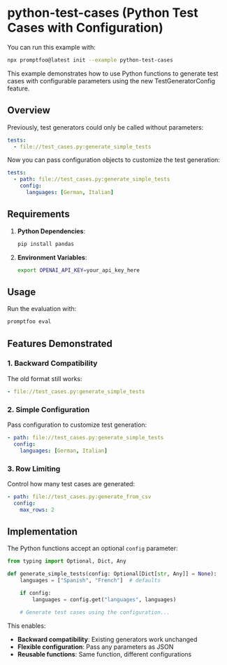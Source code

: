 # python-test-cases (Python Test Cases with Configuration)

You can run this example with:

```bash
npx promptfoo@latest init --example python-test-cases
```

This example demonstrates how to use Python functions to generate test cases with configurable parameters using the new TestGeneratorConfig feature.

## Overview

Previously, test generators could only be called without parameters:

```yaml
tests:
  - file://test_cases.py:generate_simple_tests
```

Now you can pass configuration objects to customize the test generation:

```yaml
tests:
  - path: file://test_cases.py:generate_simple_tests
    config:
      languages: [German, Italian]
```

## Requirements

1. **Python Dependencies**:

   ```bash
   pip install pandas
   ```

2. **Environment Variables**:
   ```bash
   export OPENAI_API_KEY=your_api_key_here
   ```

## Usage

Run the evaluation with:

```bash
promptfoo eval
```

## Features Demonstrated

### 1. Backward Compatibility

The old format still works:

```yaml
- file://test_cases.py:generate_simple_tests
```

### 2. Simple Configuration

Pass configuration to customize test generation:

```yaml
- path: file://test_cases.py:generate_simple_tests
  config:
    languages: [German, Italian]
```

### 3. Row Limiting

Control how many test cases are generated:

```yaml
- path: file://test_cases.py:generate_from_csv
  config:
    max_rows: 2
```

## Implementation

The Python functions accept an optional `config` parameter:

```python
from typing import Optional, Dict, Any

def generate_simple_tests(config: Optional[Dict[str, Any]] = None):
    languages = ["Spanish", "French"]  # defaults

    if config:
        languages = config.get("languages", languages)

    # Generate test cases using the configuration...
```

This enables:

- **Backward compatibility**: Existing generators work unchanged
- **Flexible configuration**: Pass any parameters as JSON
- **Reusable functions**: Same function, different configurations
